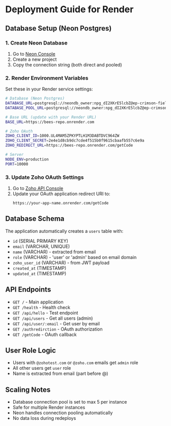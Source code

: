 # Deployment Guide for Render

## Database Setup (Neon Postgres)

### 1. Create Neon Database
1. Go to [Neon Console](https://console.neon.tech/)
2. Create a new project
3. Copy the connection string (both direct and pooled)

### 2. Render Environment Variables
Set these in your Render service settings:

```bash
# Database (Neon Postgres)
DATABASE_URL=postgresql://neondb_owner:npg_dI2XKrE5lcbZ@ep-crimson-field-adzgxrr5-pooler.c-2.us-east-1.aws.neon.tech/neondb?sslmode=require&channel_binding=require
DATABASE_POOL_URL=postgresql://neondb_owner:npg_dI2XKrE5lcbZ@ep-crimson-field-adzgxrr5-pooler.c-2.us-east-1.aws.neon.tech/neondb?sslmode=require&channel_binding=require

# Base URL (update with your Render URL)
BASE_URL=https://bees-repo.onrender.com

# Zoho OAuth
ZOHO_CLIENT_ID=1000.UL4MAM5ZPKYPTLH1M3DABTDVC964ZW
ZOHO_CLIENT_SECRET=2e4e1d8cb9dc7cde4f515b0f9615cbaafb557c6e9a
ZOHO_REDIRECT_URL=https://bees-repo.onrender.com/getCode

# Server
NODE_ENV=production
PORT=10000
```

### 3. Update Zoho OAuth Settings
1. Go to [Zoho API Console](https://api-console.zoho.com/)
2. Update your OAuth application redirect URI to:
   ```
   https://your-app-name.onrender.com/getCode
   ```

## Database Schema

The application automatically creates a `users` table with:
- `id` (SERIAL PRIMARY KEY)
- `email` (VARCHAR, UNIQUE)
- `name` (VARCHAR) - extracted from email
- `role` (VARCHAR) - 'user' or 'admin' based on email domain
- `zoho_user_id` (VARCHAR) - from JWT payload
- `created_at` (TIMESTAMP)
- `updated_at` (TIMESTAMP)

## API Endpoints

- `GET /` - Main application
- `GET /health` - Health check
- `GET /api/hello` - Test endpoint
- `GET /api/users` - Get all users (admin)
- `GET /api/user/:email` - Get user by email
- `GET /authredirction` - OAuth authorization
- `GET /getCode` - OAuth callback

## User Role Logic

- Users with `@zohotest.com` or `@zoho.com` emails get `admin` role
- All other users get `user` role
- Name is extracted from email (part before @)

## Scaling Notes

- Database connection pool is set to max 5 per instance
- Safe for multiple Render instances
- Neon handles connection pooling automatically
- No data loss during redeploys
